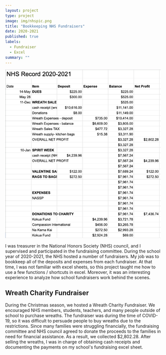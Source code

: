 ```yaml
---
layout: project
type: project
image: img/nhspic.png
title: "Bookkeeping NHS Fundraisers"
date: 2020-2021
published: true
labels:
  - Fundraiser
  - Excel
summary: ""
---
```


<div class="text-center p-4">
  <img width="600px" src="../img/nhsbook.png" class="img-thumbnail" >
</div>

I was treasurer in the National Honors Society (NHS) council, and I supervised and participated in the fundraising committee. During the school year of 2020-2021, the NHS hosted a number of fundraisers. My job was to bookkeep all of the deposits and expenses from each fundraiser. At that time, I was not familiar with excel sheets, so this project taught me how to use a few functions / shortcuts in excel. Moreover, it was an interesting experience to analyze how school fundraisers work behind the scenes. 

## Wreath Charity Fundraiser
During the Christmas season, we hosted a Wreath Charity Fundraiser. We encouraged NHS members, students, teachers, and many people outside of school to purchase wreaths. The fundraiser was during the time of COVID-19, so it was difficult to persuade people to buy wreaths due to the restrictions. Since many families were struggling financially, the fundraising committee and NHS council agreed to donate the proceeds to the families in need for financial assistance. As a result, we collected $2,802.28. After selling the wreaths, I was in charge of obtaining cash receipts and documenting the payments on my school's fundraising excel sheet. 


